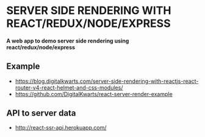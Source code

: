 # SERVER SIDE RENDERING WITH REACT/REDUX/NODE/EXPRESS
<h4>A web app to demo server side rendering using react/redux/node/express<br />

## Example
- https://blog.digitalkwarts.com/server-side-rendering-with-reactjs-react-router-v4-react-helmet-and-css-modules/ <br />
- https://github.com/DigitalKwarts/react-server-render-example <br />

## API to server data
- http://react-ssr-api.herokuapp.com/
